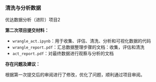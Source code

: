 ### 清洗与分析数据

优达数据分析（进阶）项目2

**第二次项目提交材料：**

- `wrangle_act.ipynb`：用于收集、评估、清洗、分析和可视化数据的代码
- `wrangle_report.pdf`：汇总数据整理步骤的文档：收集，评估和清洗
- `act_report.pdf`：对最终数据进行观察与分析的文档

**存在问题及建议：**

根据第一次提交后的审阅进行了修改，优化了问题，顺利通过项目审阅。